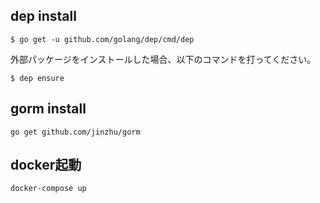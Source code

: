 ## dep install
```
$ go get -u github.com/golang/dep/cmd/dep
```
外部パッケージをインストールした場合、以下のコマンドを打ってください。
```
$ dep ensure
```

## gorm install
```
go get github.com/jinzhu/gorm
```

## docker起動
```
docker-compose up
```
